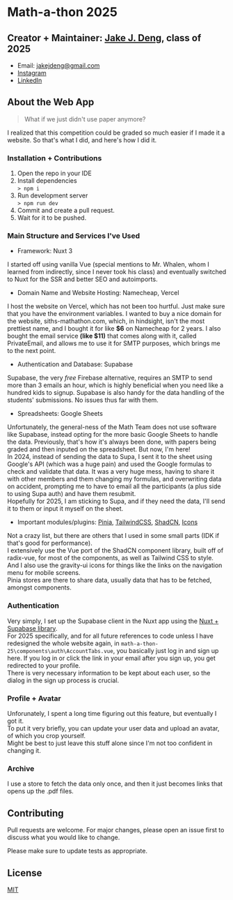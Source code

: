 # Math-a-thon 2025

## Creator + Maintainer: [Jake J. Deng](https://github.com/JakeDangIt), class of 2025

- Email: <jakejdeng@gmail.com>
- [Instagram](https://www.instagram.com/jakedangit/)
- [LinkedIn](https://www.linkedin.com/in/jake-deng-905229322/)

## About the Web App

> What if we just didn't use paper anymore?

I realized that this competition could be graded so much easier if I made it a website. 
So that's what I did, and here's how I did it.

### Installation + Contributions

1. Open the repo in your IDE
2. Install dependencies <br>
`> npm i`
3. Run development server <br>
`> npm run dev`
4. Commit and create a pull request.
5. Wait for it to be pushed.

### Main Structure and Services I've Used

- Framework: Nuxt 3

I started off using vanilla Vue (special mentions to Mr. Whalen, whom I learned from indirectly, since I never took his class) and eventually switched to Nuxt for the SSR and better SEO and autoimports.

- Domain Name and Website Hosting: Namecheap, Vercel

I host the website on Vercel, which has not been too hurtful. Just make sure that you have the environment variables.
I wanted to buy a nice domain for the website, siths-mathathon.com, which, in hindsight, isn't the most prettiest name, and I bought it for like **$6** on Namecheap for 2 years. I also bought the email service **(like $11)** that comes along with it, called PrivateEmail, and allows me to use it for SMTP purposes, which brings me to the next point. <br>

- Authentication and Database: Supabase

Supabase, the very *free* Firebase alternative, requires an SMTP to send more than 3 emails an hour, which is highly beneficial when you need like a hundred kids to signup. Supabase is also handy for the data handling of the students' submissions. No issues thus far with them.

- Spreadsheets: Google Sheets

Unfortunately, the general-ness of the Math Team does not use software like Supabase, instead opting for the more basic Google Sheets to handle the data. Previously, that's how it's always been done, with papers being graded and then inputed on the spreadsheet. But now, I'm here! <br>
In 2024, instead of sending the data to Supa, I sent it to the sheet using Google's API (which was a huge pain) and used the Google formulas to check and validate that data.
It was a very huge mess, having to share it with other members and them changing my formulas, and overwriting data on accident, prompting me to have to email all the participants (a plus side to using Supa auth) and have them resubmit. <br>
Hopefully for 2025, I am sticking to Supa, and if they need the data, I'll send it to them or input it myself on the sheet.

- Important modules/plugins: [Pinia](https://pinia.vuejs.org/ssr/nuxt.html), [TailwindCSS](https://tailwindcss.com/docs/guides/nuxtjs), [ShadCN](https://www.shadcn-vue.com/), [Icons](https://nuxt.com/modules/icon)

Not a crazy list, but there are others that I used in some small parts (IDK if that's good for performance). <br>
I extensively use the Vue port of the ShadCN component library, built off of radix-vue, for most of the components, as well as Tailwind CSS to style. And I also use the gravity-ui icons for things like the links on the navigation menu for mobile screens. <br>
Pinia stores are there to share data, usually data that has to be fetched, amongst components.

### Authentication

Very simply, I set up the Supabase client in the Nuxt app using the [Nuxt + Supabase library](https://supabase.nuxtjs.org/). <br>
For 2025 specifically, and for all future references to code unless I have redesigned the whole website again, in `math-a-thon-25\components\auth\AccountTabs.vue`, you basically just log in and sign up here. If you log in or click the link in your email after you sign up, you get redirected to your profile. <br>
There is very necessary information to be kept about each user, so the dialog in the sign up process is crucial. <br>

### Profile + Avatar

Unforunately, I spent a long time figuring out this feature, but eventually I got it. <br>
To put it very briefly, you can update your user data and upload an avatar, of which you crop yourself. <br>
Might be best to just leave this stuff alone since I'm not too confident in changing it.

### Archive

I use a store to fetch the data only once, and then it just becomes links that opens up the .pdf files.

## Contributing

Pull requests are welcome. For major changes, please open an issue first
to discuss what you would like to change.

Please make sure to update tests as appropriate.
## License

[MIT](https://choosealicense.com/licenses/mit/)
